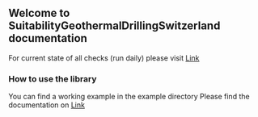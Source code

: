 ## Welcome to SuitabilityGeothermalDrillingSwitzerland documentation

For current state of all checks (run daily) please visit [Link](cantons_test.html)

### How to use the library

You can find a working example in the example directory
Please find the documentation on [Link](documentation.html)

